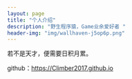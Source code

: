 ```yaml
---
layout: page
title: "个人介绍"
description: "野生程序猿，Game业余爱好者 " 
header-img: "img/wallhaven-j5op6p.png"
---
```


若不是天才，便需要日积月累。

github：https://Climber2017.github.io





